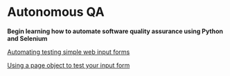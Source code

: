 # Autonomous QA

**Begin learning how to automate software quality assurance using Python and Selenium**

[Automating testing simple web input forms](testLogin.md)

[Using a page object to test your input form](testLoginPageObject.md)


